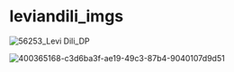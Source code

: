 # leviandili_imgs
![56253_Levi   Dili_DP](https://github.com/user-attachments/assets/3f112646-ab5f-49bf-8940-8379098a59b0)

![400365168-c3d6ba3f-ae19-49c3-87b4-9040107d9d51](https://github.com/user-attachments/assets/d3eb7fbb-4a9c-486e-b748-bc706c9789a4)
